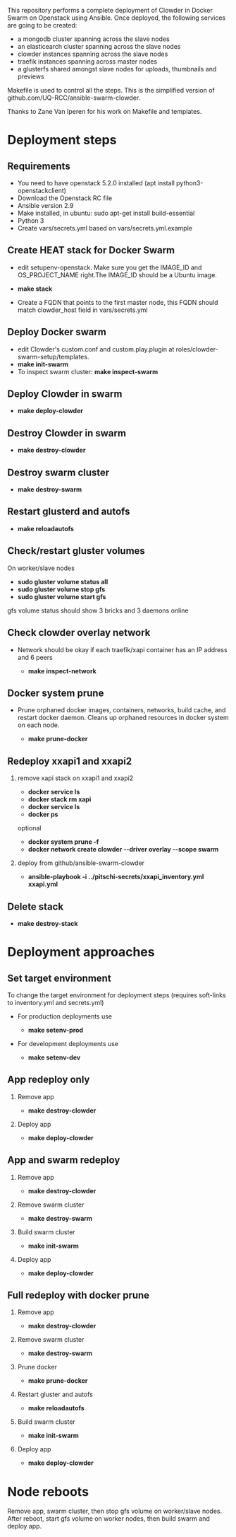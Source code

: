 This repository performs a complete deployment of Clowder in Docker Swarm on Openstack using Ansible. 
Once deployed, the following services are going to be created: 

* a mongodb cluster spanning across the slave nodes
* an elasticearch cluster spanning across the slave nodes
* clowder instances spanning across the slave nodes
* traefik instances spanning across master nodes
* a glusterfs shared amongst slave nodes for uploads, thumbnails and previews

Makefile is used to control all the steps. 
This is the simplified version of github.com/UQ-RCC/ansible-swarm-clowder. 

Thanks to Zane Van Iperen for his work on Makefile and templates. 

# Deployment steps

## Requirements

* You need to have openstack 5.2.0 installed (apt install python3-openstackclient)
* Download the Openstack RC file
* Ansible version 2.9 
* Make installed, in ubuntu: sudo apt-get install build-essential
* Python 3
* Create vars/secrets.yml based on vars/secrets.yml.example

## Create HEAT stack for Docker Swarm

* edit setupenv-openstack. Make sure you get the IMAGE_ID and OS_PROJECT_NAME right.The IMAGE_ID should be a Ubuntu image.  

* **make stack**
* Create a FQDN that points to the first master node, this FQDN should match clowder_host field in vars/secrets.yml

## Deploy Docker swarm

* edit Clowder's custom.conf and custom.play.plugin at roles/clowder-swarm-setup/templates. 
* **make init-swarm**
* To inspect swarm cluster: **make inspect-swarm**


## Deploy Clowder in swarm

* **make deploy-clowder**

## Destroy Clowder in swarm

* **make destroy-clowder**

## Destroy swarm cluster

* **make destroy-swarm**

## Restart glusterd and autofs

* **make reloadautofs**

## Check/restart gluster volumes

On worker/slave nodes

* **sudo gluster volume status all**
* **sudo gluster volume stop gfs**
* **sudo gluster volume start gfs**

gfs volume status should show 3 bricks and 3 daemons online

## Check clowder overlay network

* Network should be okay if each traefik/xapi container has an IP address and 6 peers

  * **make inspect-network**

## Docker system prune

* Prune orphaned docker images, containers, networks, build cache, and restart
  docker daemon. Cleans up orphaned resources in docker system on each node.

  * **make prune-docker**

## Redeploy xxapi1 and xxapi2

1. remove xapi stack on xxapi1 and xxapi2

   * **docker service ls**
   * **docker stack rm xapi**
   * **docker service ls**
   * **docker ps**

   optional

   * **docker system prune -f**
   * **docker network create clowder --driver overlay --scope swarm**

2. deploy from github/ansible-swarm-clowder

   * **ansible-playbook -i ../pitschi-secrets/xxapi_inventory.yml xxapi.yml**

## Delete stack

* **make destroy-stack**

# Deployment approaches

## Set target environment

To change the target environment for deployment steps (requires soft-links to
inventory.yml and secrets.yml)

* For production deployments use

  * **make setenv-prod**

* For development deployments use

  * **make setenv-dev**

## App redeploy only

1. Remove app

   * **make destroy-clowder**

2. Deploy app

   * **make deploy-clowder**

## App and swarm redeploy

1. Remove app

   * **make destroy-clowder**

2. Remove swarm cluster

   * **make destroy-swarm**

3. Build swarm cluster

   * **make init-swarm**

4. Deploy app

   * **make deploy-clowder**

## Full redeploy with docker prune

1. Remove app

   * **make destroy-clowder**

2. Remove swarm cluster

   * **make destroy-swarm**

3. Prune docker

   * **make prune-docker**

4. Restart gluster and autofs

   * **make reloadautofs**

5. Build swarm cluster

   * **make init-swarm**

6. Deploy app

   * **make deploy-clowder**

# Node reboots

Remove app, swarm cluster, then stop gfs volume on worker/slave nodes. After
reboot, start gfs volume on worker nodes, then build swarm and deploy app. 
